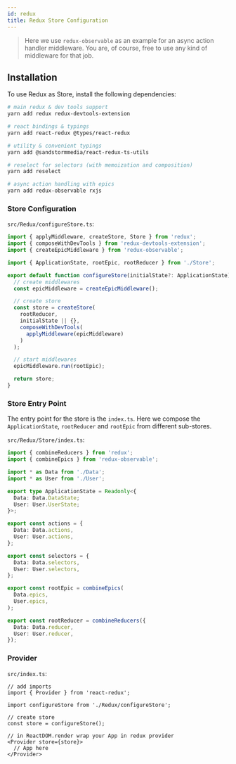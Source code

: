 ```yaml
---
id: redux
title: Redux Store Configuration
---
```


> Here we use `redux-observable` as an example for an async action handler middleware. You are, of course, free to use any kind of middleware for that job.

## Installation
To use Redux as Store, install the following dependencies:
```bash
# main redux & dev tools support
yarn add redux redux-devtools-extension

# react bindings & typings
yarn add react-redux @types/react-redux

# utility & convenient typings
yarn add @sandstormmedia/react-redux-ts-utils

# reselect for selectors (with memoization and composition)
yarn add reselect

# async action handling with epics
yarn add redux-observable rxjs
```

### Store Configuration
`src/Redux/configureStore.ts`:
```ts
import { applyMiddleware, createStore, Store } from 'redux';
import { composeWithDevTools } from 'redux-devtools-extension';
import { createEpicMiddleware } from 'redux-observable';

import { ApplicationState, rootEpic, rootReducer } from './Store';

export default function configureStore(initialState?: ApplicationState): Store<ApplicationState> {
  // create middlewares
  const epicMiddleware = createEpicMiddleware();

  // create store
  const store = createStore(
    rootReducer,
    initialState || {},
    composeWithDevTools(
      applyMiddleware(epicMiddleware)
    )
  );

  // start middlewares
  epicMiddleware.run(rootEpic);

  return store;
}
```

### Store Entry Point
The entry point for the store is the `index.ts`. Here we compose the `ApplicationState`, `rootReducer` and `rootEpic` from different sub-stores.

`src/Redux/Store/index.ts`:
```ts
import { combineReducers } from 'redux';
import { combineEpics } from 'redux-observable';

import * as Data from './Data';
import * as User from './User';

export type ApplicationState = Readonly<{
  Data: Data.DataState;
  User: User.UserState;
}>;

export const actions = {
  Data: Data.actions,
  User: User.actions,
};

export const selectors = {
  Data: Data.selectors,
  User: User.selectors,
};

export const rootEpic = combineEpics(
  Data.epics,
  User.epics,
);

export const rootReducer = combineReducers({
  Data: Data.reducer,
  User: User.reducer,
});
```

### Provider
`src/index.ts`:
```tsx
// add imports
import { Provider } from 'react-redux';

import configureStore from './Redux/configureStore';

// create store
const store = configureStore();

// in ReactDOM.render wrap your App in redux provider
<Provider store={store}>
  // App here
</Provider>
```